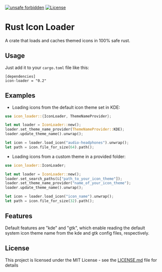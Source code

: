 [![unsafe forbidden](https://img.shields.io/badge/unsafe-forbidden-success.svg)](https://github.com/rust-secure-code/safety-dance/)
[![License](https://img.shields.io/badge/license-MIT-blue.svg)](https://raw.githubusercontent.com/onur/cargo-license/master/LICENSE)

# Rust Icon Loader

A crate that loads and caches themed icons in 100% safe rust.

## Usage

Just add it to your `cargo.toml` file like this:
```
[dependencies]
icon-loader = "0.2"
```

## Examples

* Loading icons from the default icon theme set in KDE:
```rust
use icon_loader::{IconLoader, ThemeNameProvider};

let mut loader = IconLoader::new();
loader.set_theme_name_provider(ThemeNameProvider::KDE);
loader.update_theme_name().unwrap();

let icon = loader.load_icon("audio-headphones").unwrap();
let path = icon.file_for_size(64).path();
```

* Loading icons from a custom theme in a provided folder:
```rust
use icon_loader::IconLoader;

let mut loader = IconLoader::new();
loader.set_search_paths(&["path_to_your_icon_theme"]);
loader.set_theme_name_provider("name_of_your_icon_theme");
loader.update_theme_name().unwrap();

let icon = loader.load_icon("icon_name").unwrap();
let path = icon.file_for_size(32).path();
```

## Features

Default features are "kde" and "gtk", which enable reading the default system icon theme name from the kde and gtk config files, respectively.

## License

This project is licensed under the MIT License - see the [LICENSE.md](LICENSE.md) file for details

